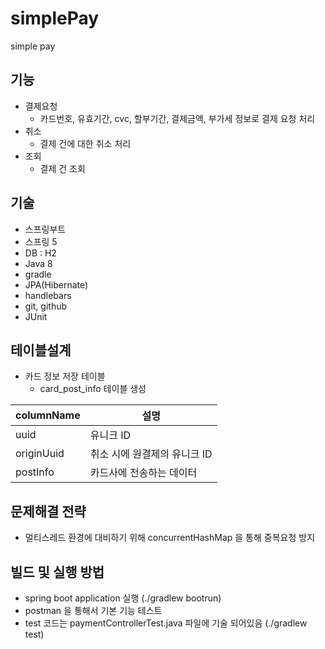 # simplePay
simple pay

## 기능
- 결제요청
  - 카드번호, 유효기간, cvc, 할부기간, 결제금액, 부가세 정보로 결제 요청 처리
- 취소
  - 결제 건에 대한 취소 처리
- 조회
  - 결제 건 조회

## 기술
- 스프링부트
- 스프링 5
- DB : H2
- Java 8
- gradle
- JPA(Hibernate)
- handlebars
- git, github
- JUnit

## 테이블설계
- 카드 정보 저장 테이블
    - card_post_info 테이블 생성

columnName | 설명
-----------|------------------------
uuid       | 유니크 ID
originUuid | 취소 시에 원결제의 유니크 ID
postInfo   | 카드사에 전송하는 데이터
    
## 문제해결 전략
- 멀티스레드 환경에 대비하기 위해 concurrentHashMap 을 통해 중복요청 방지
    
## 빌드 및 실행 방법
- spring boot application 실행 (./gradlew bootrun)
- postman 을 통해서 기본 기능 테스트
- test 코드는 paymentControllerTest.java 파일에 기술 되어있음 (./gradlew test)

